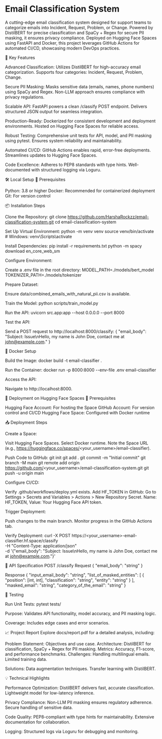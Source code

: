 # Email Classification System
A cutting-edge email classification system designed for support teams to categorize emails into Incident, Request, Problem, or Change. Powered by DistilBERT for precise classification and SpaCy + Regex for secure PII masking, it ensures privacy compliance. Deployed on Hugging Face Spaces using FastAPI and Docker, this project leverages GitHub Actions for automated CI/CD, showcasing modern DevOps practices.

🌟 Key Features

Advanced Classification:
Utilizes DistilBERT for high-accuracy email categorization.
Supports four categories: Incident, Request, Problem, Change.


Secure PII Masking:
Masks sensitive data (emails, names, phone numbers) using SpaCy and Regex.
Non-LLM approach ensures compliance with privacy regulations.


Scalable API:
FastAPI powers a clean /classify POST endpoint.
Delivers structured JSON output for seamless integration.


Production-Ready:
Dockerized for consistent development and deployment environments.
Hosted on Hugging Face Spaces for reliable access.


Robust Testing:
Comprehensive unit tests for API, model, and PII masking using pytest.
Ensures system reliability and maintainability.


Automated CI/CD:
GitHub Actions enables rapid, error-free deployments.
Streamlines updates to Hugging Face Spaces.


Code Excellence:
Adheres to PEP8 standards with type hints.
Well-documented with structured logging via Loguru.




🛠️ Local Setup
🔧 Prerequisites

Python: 3.8 or higher
Docker: Recommended for containerized deployment
Git: For version control

📦 Installation Steps

Clone the Repository:
git clone https://github.com/HarshaRockzz/email-classification-system.git
cd email-classification-system


Set Up Virtual Environment:
python -m venv venv
source venv/bin/activate  # Windows: venv\Scripts\activate


Install Dependencies:
pip install -r requirements.txt
python -m spacy download en_core_web_sm


Configure Environment:

Create a .env file in the root directory:
MODEL_PATH=./models/bert_model
TOKENIZER_PATH=./models/tokenizer




Prepare Dataset:

Ensure data/combined_emails_with_natural_pii.csv is available.


Train the Model:
python scripts/train_model.py


Run the API:
uvicorn src.app:app --host 0.0.0.0 --port 8000


Test the API:

Send a POST request to http://localhost:8000/classify:
{
  "email_body": "Subject: Issue\nHello, my name is John Doe, contact me at john@example.com."
}





🐳 Docker Setup

Build the Image:
docker build -t email-classifier .


Run the Container:
docker run -p 8000:8000 --env-file .env email-classifier


Access the API:

Navigate to http://localhost:8000.




🚀 Deployment on Hugging Face Spaces
🔧 Prerequisites

Hugging Face Account: For hosting the Space
GitHub Account: For version control and CI/CD
Hugging Face Space: Configured with Docker runtime

📤 Deployment Steps

Create a Space:

Visit Hugging Face Spaces.
Select Docker runtime.
Note the Space URL (e.g., https://huggingface.co/spaces/<your_username>/email-classifier).


Push Code to GitHub:
git init
git add .
git commit -m "Initial commit"
git branch -M main
git remote add origin https://github.com/<your_username>/email-classification-system.git
git push -u origin main


Configure CI/CD:

Verify .github/workflows/deploy.yml exists.
Add HF_TOKEN in GitHub:
Go to Settings > Secrets and Variables > Actions > New Repository Secret.
Name: HF_TOKEN, Value: Your Hugging Face API token.




Trigger Deployment:

Push changes to the main branch.
Monitor progress in the GitHub Actions tab.


Verify Deployment:
curl -X POST https://<your_username>-email-classifier.hf.space/classify \
     -H "Content-Type: application/json" \
     -d '{"email_body": "Subject: Issue\nHello, my name is John Doe, contact me at john@example.com."}'




🔗 API Specification
POST /classify
Request
{
  "email_body": "string"
}

Response
{
  "input_email_body": "string",
  "list_of_masked_entities": [
    {
      "position": [int, int],
      "classification": "string",
      "entity": "string"
    }
  ],
  "masked_email": "string",
  "category_of_the_email": "string"
}


🧪 Testing

Run Unit Tests:
pytest tests/


Purpose: Validates API functionality, model accuracy, and PII masking logic.

Coverage: Includes edge cases and error scenarios.



📈 Project Report
Explore docs/report.pdf for a detailed analysis, including:

Problem Statement: Objectives and use case.
Architecture: DistilBERT for classification, SpaCy + Regex for PII masking.
Metrics: Accuracy, F1-score, and performance benchmarks.
Challenges:
Handling multilingual emails.
Limited training data.


Solutions:
Data augmentation techniques.
Transfer learning with DistilBERT.




💡 Technical Highlights

Performance Optimization:
DistilBERT delivers fast, accurate classification.
Lightweight model for low-latency inference.


Privacy Compliance:
Non-LLM PII masking ensures regulatory adherence.
Secure handling of sensitive data.


Code Quality:
PEP8-compliant with type hints for maintainability.
Extensive documentation for collaboration.


Logging:
Structured logs via Loguru for debugging and monitoring.


